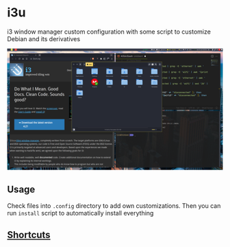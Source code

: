 # i3u

i3 window manager custom configuration with some script to customize Debian and its derivatives

![demo pic](extras/demo.png)

## Usage

Check files into `.config` directory to add own customizations. Then you can run `install` script to automatically install everything

## [Shortcuts](shortcuts.md)